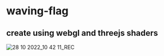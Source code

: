 # waving-flag
## create using webgl and threejs shaders
![28 10 2022_10 42 11_REC](https://user-images.githubusercontent.com/81979505/199902186-6c6cc323-c0d1-4168-866f-bb0c566acbcd.png)
